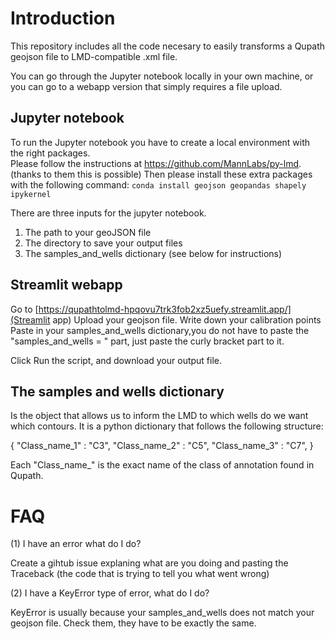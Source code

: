 

# Introduction

This repository includes all the code necesary to easily transforms a Qupath geojson file to LMD-compatible .xml file.

You can go through the Jupyter notebook locally in your own machine, or you can go to a webapp version that simply requires a file upload.

## Jupyter notebook

To run the Jupyter notebook you have to create a local environment with the right packages.   
Please follow the instructions at https://github.com/MannLabs/py-lmd. (thanks to them this is possible)
Then please install these extra packages with the following command:
`conda install geojson geopandas shapely ipykernel`

There are three inputs for the jupyter notebook.
1. The path to your geoJSON file
2. The directory to save your output files
3. The samples_and_wells dictionary (see below for instructions)


## Streamlit webapp

Go to [https://qupathtolmd-hpqovu7trk3fob2xz5uefy.streamlit.app/](Streamlit app)
Upload your geojson file.
Write down your calibration points
Paste in your samples_and_wells dictionary,you do not have to paste the "samples_and_wells = " part, just paste the curly bracket part to it.

Click Run the script, and download your output file.


## The samples and wells dictionary

Is the object that allows us to inform the LMD to which wells do we want which contours.
It is a python dictionary that follows the following structure:

{ 
"Class_name_1" : "C3",
"Class_name_2" : "C5",
"Class_name_3" : "C7",
}

Each "Class_name_" is the exact name of the class of annotation found in Qupath.


# FAQ

(1) I have an error what do I do? 

Create a gihtub issue explaning what are you doing and pasting the Traceback (the code that is trying to tell you what went wrong)

(2) I have a KeyError type of error, what do I do? 

KeyError is usually because your samples_and_wells does not match your geojson file.
Check them, they have to be exactly the same.